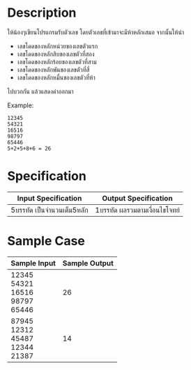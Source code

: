 # Description
ให้น้องๆเขียนโปรแกรมรับตัวเลข โดยตัวเลขที่เข้ามาจะมีห้าหลักเสมอ จากนั้นให้นำ
- เลขโดดของหลักหน่วยของเลขตัวแรก
- เลขโดดของหลักสิบของเลขตัวที่สอง
- เลขโดดของหลักร้อยของเลขตัวที่สาม
- เลขโดดของหลักพันของเลขตัวที่สี่
- เลขโดดของหลักหมื่นของเลขตัวที่ห้า

ไปบวกกัน แล้วแสดงค่าออกมา

Example:
```
12345
54321
16516
98797
65446
5+2+5+8+6 = 26
```

# Specification
| Input Specification | Output Specification |
| - | - |
| 5บรรทัด เป็นจำนวนเต็ม5หลัก | 1บรรทัด ผลรวมตามเงื่อนไขโจทย์ |


# Sample Case
| Sample Input | Sample Output |
| - | - |
| 12345 <br> 54321 <br> 16516 <br> 98797 <br> 65446 | 26 |
| 87945 <br> 12312 <br> 45487 <br> 12344 <br> 21387 | 14 |